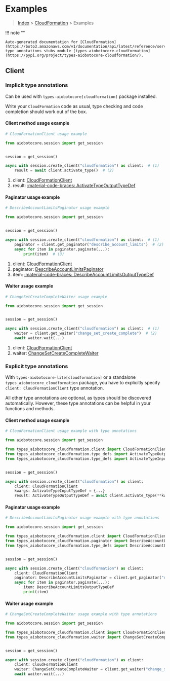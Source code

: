 # Examples

> [Index](../README.md) > [CloudFormation](./README.md) > Examples

!!! note ""

    Auto-generated documentation for [CloudFormation](https://boto3.amazonaws.com/v1/documentation/api/latest/reference/services/cloudformation.html#cloudformation)
    type annotations stubs module [types-aiobotocore-cloudformation](https://pypi.org/project/types-aiobotocore-cloudformation/).

## Client

### Implicit type annotations

Can be used with `types-aiobotocore[cloudformation]` package installed.

Write your `CloudFormation` code as usual,
type checking and code completion should work out of the box.



#### Client method usage example

```python
# CloudFormationClient usage example

from aiobotocore.session import get_session


session = get_session()

async with session.create_client("cloudformation") as client:  # (1)
    result = await client.activate_type()  # (2)
```

1. client: [CloudFormationClient](./client.md)
2. result: [:material-code-braces: ActivateTypeOutputTypeDef](./type_defs.md#activatetypeoutputtypedef)



#### Paginator usage example

```python
# DescribeAccountLimitsPaginator usage example

from aiobotocore.session import get_session


session = get_session()

async with session.create_client("cloudformation") as client:  # (1)
    paginator = client.get_paginator("describe_account_limits")  # (2)
    async for item in paginator.paginate(...):
        print(item)  # (3)
```

1. client: [CloudFormationClient](./client.md)
2. paginator: [DescribeAccountLimitsPaginator](./paginators.md#describeaccountlimitspaginator)
3. item: [:material-code-braces: DescribeAccountLimitsOutputTypeDef](./type_defs.md#describeaccountlimitsoutputtypedef)



#### Waiter usage example

```python
# ChangeSetCreateCompleteWaiter usage example

from aiobotocore.session import get_session


session = get_session()

async with session.create_client("cloudformation") as client:  # (1)
    waiter = client.get_waiter("change_set_create_complete")  # (2)
    await waiter.wait(...)
```

1. client: [CloudFormationClient](./client.md)
2. waiter: [ChangeSetCreateCompleteWaiter](./waiters.md#changesetcreatecompletewaiter)


### Explicit type annotations

With `types-aiobotocore-lite[cloudformation]`
or a standalone `types_aiobotocore_cloudformation` package, you have to explicitly specify
`client: CloudFormationClient` type annotation.

All other type annotations are optional, as types should be discovered automatically.
However, these type annotations can be helpful in your functions and methods.


#### Client method usage example

```python
# CloudFormationClient usage example with type annotations

from aiobotocore.session import get_session

from types_aiobotocore_cloudformation.client import CloudFormationClient
from types_aiobotocore_cloudformation.type_defs import ActivateTypeOutputTypeDef
from types_aiobotocore_cloudformation.type_defs import ActivateTypeInputTypeDef


session = get_session()

async with session.create_client("cloudformation") as client:
    client: CloudFormationClient
    kwargs: ActivateTypeInputTypeDef = {...}
    result: ActivateTypeOutputTypeDef = await client.activate_type(**kwargs)
```



#### Paginator usage example

```python
# DescribeAccountLimitsPaginator usage example with type annotations

from aiobotocore.session import get_session

from types_aiobotocore_cloudformation.client import CloudFormationClient
from types_aiobotocore_cloudformation.paginator import DescribeAccountLimitsPaginator
from types_aiobotocore_cloudformation.type_defs import DescribeAccountLimitsOutputTypeDef


session = get_session()

async with session.create_client("cloudformation") as client:
    client: CloudFormationClient
    paginator: DescribeAccountLimitsPaginator = client.get_paginator("describe_account_limits")
    async for item in paginator.paginate(...):
        item: DescribeAccountLimitsOutputTypeDef
        print(item)
```



#### Waiter usage example

```python
# ChangeSetCreateCompleteWaiter usage example with type annotations

from aiobotocore.session import get_session

from types_aiobotocore_cloudformation.client import CloudFormationClient
from types_aiobotocore_cloudformation.waiter import ChangeSetCreateCompleteWaiter


session = get_session()

async with session.create_client("cloudformation") as client:
    client: CloudFormationClient
    waiter: ChangeSetCreateCompleteWaiter = client.get_waiter("change_set_create_complete")
    await waiter.wait(...)
```
